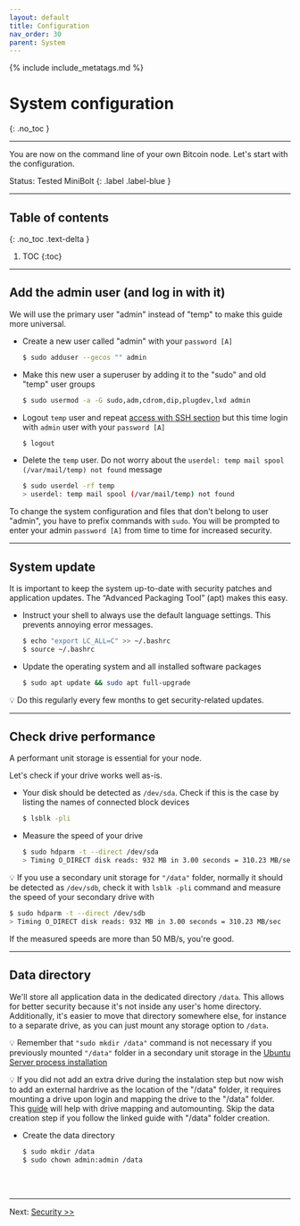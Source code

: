 ```yaml
---
layout: default
title: Configuration
nav_order: 30
parent: System
---
```

<!-- markdownlint-disable MD014 MD022 MD025 MD033 MD040 -->
{% include include_metatags.md %}

# System configuration

{: .no_toc }

---

You are now on the command line of your own Bitcoin node.
Let's start with the configuration.

Status: Tested MiniBolt
{: .label .label-blue }

---

## Table of contents
{: .no_toc .text-delta }

1. TOC
{:toc}

---

## Add the admin user (and log in with it)

We will use the primary user "admin" instead of "temp" to make this guide more universal.

* Create a new user called "admin" with your `password [A]`

  ```sh
  $ sudo adduser --gecos "" admin
  ```

* Make this new user a superuser by adding it to the "sudo" and old "temp" user groups

  ```sh
  $ sudo usermod -a -G sudo,adm,cdrom,dip,plugdev,lxd admin
  ```

* Logout `temp` user and repeat [access with SSH section](../system/remote-access#access-with-secure-shell) but this time login with `admin` user with your `password [A]`

  ```sh
  $ logout
  ```

* Delete the `temp` user. Do not worry about the `userdel: temp mail spool (/var/mail/temp) not found` message

  ```sh
  $ sudo userdel -rf temp
  > userdel: temp mail spool (/var/mail/temp) not found
  ```

To change the system configuration and files that don't belong to user "admin", you have to prefix commands with `sudo`.
You will be prompted to enter your admin `password [A]` from time to time for increased security.

---

## System update

It is important to keep the system up-to-date with security patches and application updates.
The “Advanced Packaging Tool” (apt) makes this easy.

* Instruct your shell to always use the default language settings.
  This prevents annoying error messages.

  ```sh
  $ echo "export LC_ALL=C" >> ~/.bashrc
  $ source ~/.bashrc
  ```

* Update the operating system and all installed software packages

  ```sh
  $ sudo apt update && sudo apt full-upgrade
  ```

💡 Do this regularly every few months to get security-related updates.

---

## Check drive performance

A performant unit storage is essential for your node.

Let's check if your drive works well as-is.

* Your disk should be detected as `/dev/sda`. Check if this is the case by listing the names of connected block devices

  ```sh
  $ lsblk -pli
  ```

* Measure the speed of your drive

  ```sh
  $ sudo hdparm -t --direct /dev/sda
  > Timing O_DIRECT disk reads: 932 MB in 3.00 seconds = 310.23 MB/sec
  ```

💡 If you use a secondary unit storage for `"/data"` folder, normally it should be detected as `/dev/sdb`, check it with `lsblk -pli` command and measure the speed of your secondary drive with

  ```sh
  $ sudo hdparm -t --direct /dev/sdb
  > Timing O_DIRECT disk reads: 932 MB in 3.00 seconds = 310.23 MB/sec
  ```

If the measured speeds are more than 50 MB/s, you're good.

---

## Data directory

We'll store all application data in the dedicated directory `/data`.
This allows for better security because it's not inside any user's home directory.
Additionally, it's easier to move that directory somewhere else, for instance to a separate drive, as you can just mount any storage option to `/data`.

💡 Remember that `"sudo mkdir /data"` command is not necessary if you previously mounted `"/data"` folder in a secondary unit storage in the [Ubuntu Server process installation](../system/operating-system#ubuntu-server-installation)

💡 If you did not add an extra drive during the instalation step but now wish to add an external hardrive as the location of the "/data" folder, it requires mounting a drive upon login and mapping the drive to the "/data" folder. This [guide](https://www.fosslinux.com/64306/how-to-mount-drive-in-ubuntu.htm) will help with drive mapping and automounting. Skip the data creation step if you follow the linked guide with "/data" folder creation.

* Create the data directory

  ```sh
  $ sudo mkdir /data
  $ sudo chown admin:admin /data
  ```

<br /><br />

---

Next: [Security >>](security.md)
